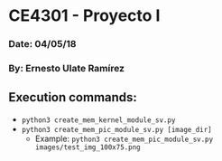 # CE4301 - Proyecto I
### Date: 04/05/18
### By: Ernesto Ulate Ramírez

## Execution commands: 
* `python3 create_mem_kernel_module_sv.py` 
* `python3 create_mem_pic_module_sv.py [image_dir]`
    - Example: ` python3 create_mem_pic_module_sv.py images/test_img_100x75.png `
        
